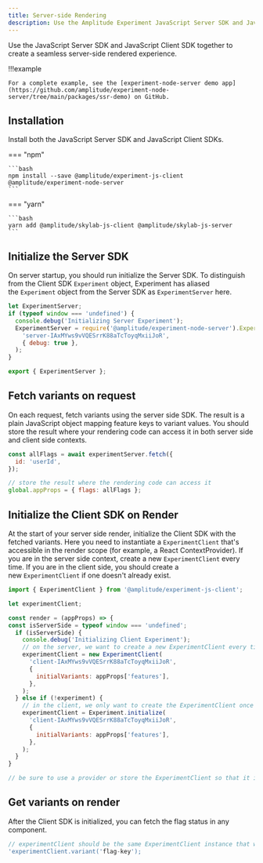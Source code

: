 ```yaml
---
title: Server-side Rendering
description: Use the Amplitude Experiment JavaScript Server SDK and JavaScript Client SDK together to create a seamless server-side rendered experience.
---
```


<!-- TODO Rewrite and clean up example project -->

Use the JavaScript Server SDK and JavaScript Client SDK together to create a seamless server-side rendered experience.

!!!example

    For a complete example, see the [experiment-node-server demo app](https://github.com/amplitude/experiment-node-server/tree/main/packages/ssr-demo) on GitHub.

## Installation

Install both the JavaScript Server SDK and JavaScript Client SDKs.

=== "npm"

    ```bash
    npm install --save @amplitude/experiment-js-client @amplitude/experiment-node-server
    ```

=== "yarn"

    ```bash
    yarn add @amplitude/skylab-js-client @amplitude/skylab-js-server
    ```

## Initialize the Server SDK

On server startup, you should run initialize the Server SDK. To distinguish from the Client SDK `Experiment` object, Experiment has aliased the `Experiment` object from the Server SDK as `ExperimentServer` here.

```js
let ExperimentServer;
if (typeof window === 'undefined') {
  console.debug('Initializing Server Experiment');
  ExperimentServer = require('@amplitude/experiment-node-server').Experiment.initialize(
    'server-IAxMYws9vVQESrrK88aTcToyqMxiiJoR',
    { debug: true },
  );
}

export { ExperimentServer };
```

## Fetch variants on request

On each request, fetch variants using the server side SDK. The result is a plain JavaScript object mapping feature keys to variant values. You should store the result where your rendering code can access it in both server side and client side contexts.

```js
const allFlags = await experimentServer.fetch({
  id: 'userId',
});

// store the result where the rendering code can access it
global.appProps = { flags: allFlags };
```

## Initialize the Client SDK on Render

At the start of your server side render, initialize the Client SDK with the fetched variants. Here you need to instantiate a `ExperimentClient` that's accessible in the render scope (for example, a React ContextProvider). If you are in the server side context, create a new `ExperimentClient` every time. If you are in the client side, you should create a new `ExperimentClient` if one doesn't already exist.

```js
import { ExperimentClient } from '@amplitude/experiment-js-client';

let experimentClient;

const render = (appProps) => {
const isServerSide = typeof window === 'undefined';
  if (isServerSide) {
    console.debug('Initializing Client Experiment');
    // on the server, we want to create a new ExperimentClient every time
    experimentClient = new ExperimentClient(
      'client-IAxMYws9vVQESrrK88aTcToyqMxiiJoR',
      {
        initialVariants: appProps['features'],
      },
    );
  } else if (!experiment) {
    // in the client, we only want to create the ExperimentClient once
    experimentClient = Experiment.initialize(
      'client-IAxMYws9vVQESrrK88aTcToyqMxiiJoR',
      {
        initialVariants: appProps['features'],
      },
    );
  }
}

// be sure to use a provider or store the ExperimentClient so that it is accessible in the render scope
```

## Get variants on render

After the Client SDK is initialized, you can fetch the flag status in any component.

```js
// experimentClient should be the same ExperimentClient instance that was instantiated in the previous step
'experimentClient.variant('flag-key');
```
